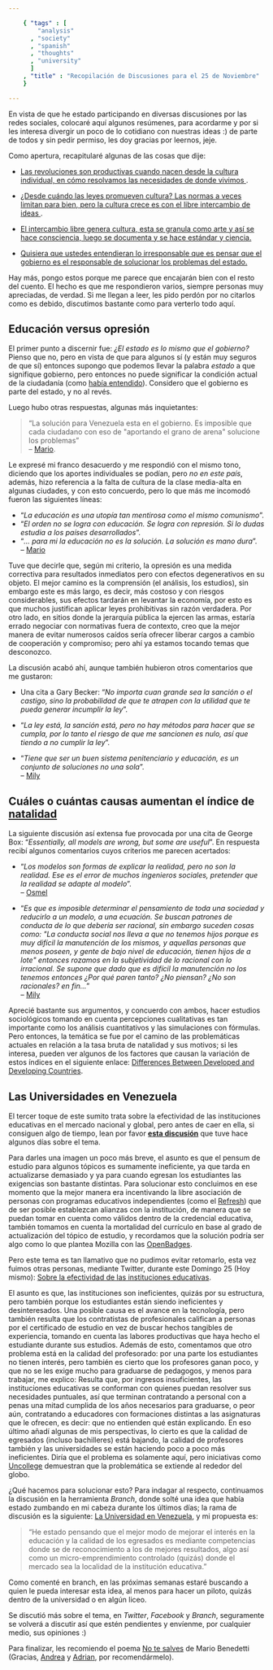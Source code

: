 ```yaml
--- 

    { "tags" : [
        "analysis"
      , "society"
      , "spanish"
      , "thoughts"
      , "university"
      ]
    , "title" : "Recopilación de Discusiones para el 25 de Noviembre"
    }

--- 
```


[Brito]: https://www.facebook.com/osmelbrito
[Elzughayar]: https://www.facebook.com/mily.elzughayar
[Aubourg]: https://www.facebook.com/mj.martin.186

En vista de que he estado participando en diversas discusiones
por las redes sociales, colocaré aquí algunos resúmenes, para acordarme
y por si les interesa divergir un poco de lo cotidiano con nuestras ideas :)
de parte de todos y sin pedir permiso, les doy gracias por leernos, jeje.

Como apertura, recapitularé algunas de las cosas que dije:

-   [Las revoluciones son productivas cuando nacen desde la cultura individual,
    en cómo resolvamos las necesidades de donde vivimos
    ](https://mobile.twitter.com/sadasant/status/271999481057275904).

-   [¿Desde cuándo las leyes promueven cultura?
    Las normas a veces limitan para bien,
    pero la cultura crece es con el libre intercambio de ideas
    ](https://mobile.twitter.com/sadasant/status/272000615373230081).

-   [El intercambio libre genera cultura,
    esta se granula como arte y así se hace consciencia,
    luego se documenta y se hace estándar y ciencia.
    ](https://mobile.twitter.com/sadasant/status/272001271861481474)

-   [Quisiera que ustedes entendieran lo irresponsable que es pensar
    que el gobierno es el responsable de solucionar los problemas del estado.
    ](https://mobile.twitter.com/sadasant/status/272002009345966080)

Hay más, pongo estos porque me parece que encajarán bien con el resto del cuento.
El hecho es que me respondieron varios, siempre personas muy apreciadas, de verdad.
Si me llegan a leer, les pido perdón por no citarlos como es debido, discutimos bastante
como para verterlo todo aquí.

## Educación versus opresión

El primer punto a discernir fue: _¿El estado es lo mismo que el gobierno?_
Pienso que no, pero en vista de que para algunos sí (y están muy seguros de que sí)
entonces supongo que podemos llevar la palabra _estado_ a que signifique gobierno,
pero entonces no puede significar la condición actual de la ciudadanía
(como [había entendido](http://etimologias.dechile.net/?estado)).
Considero que el gobierno es parte del estado, y no al revés.

Luego hubo otras respuestas, algunas más inquietantes:

> “La solución para Venezuela esta en el gobierno.
Es imposible que cada ciudadano con eso de "aportando el grano de arena"
solucione los problemas”  
&ndash; [Mario][Aubourg].

Le expresé mi franco desacuerdo y me respondió con el mismo tono, diciendo que los aportes
individuales se podían, pero _no en este país_, además, hizo referencia a la falta
de cultura de la clase media-alta en algunas ciudades, y con esto concuerdo,
pero lo que más me incomodó fueron las siguientes líneas:

-   “_La educación es una utopía tan mentirosa como el mismo comunismo_”.
-   “_El orden no se logra con educación. Se logra con represión. Si lo dudas estudia a los países desarrollados_”.
-   “_... para mi la educación no es la solución. La solución es mano dura_”.  
    &ndash; [Mario][Aubourg]

Tuve que decirle que,
según mi criterio, la opresión es una medida correctiva para resultados inmediatos
pero con efectos degenerativos en su objeto. El mejor camino es la comprensión
(el análisis, los estudios), sin embargo este es más largo, es decir, más costoso
y con riesgos considerables, sus efectos tardarán en levantar la economía, por esto es que
muchos justifican aplicar leyes prohibitivas sin razón verdadera. Por otro lado, en sitios donde
la jerarquía pública la ejercen las armas, estaría errado negociar con normativas fuera de contexto,
creo que la mejor manera de evitar numerosos caídos sería ofrecer liberar cargos
a cambio de cooperación y compromiso; pero ahí ya estamos tocando temas que desconozco.

La discusión acabó ahí, aunque también hubieron otros comentarios que me gustaron:

-   Una cita a Gary Becker: “_No importa cuan grande sea la sanción o el castigo,
    sino la probabilidad de que te atrapen con la utilidad que te pueda generar incumplir la ley_”.

-   “_La ley está, la sanción está, pero no hay métodos para hacer
    que se cumpla, por lo tanto el riesgo de que me sancionen es nulo,
    así que tiendo a no cumplir la ley_”.

-   “_Tiene que ser un buen sistema penitenciario y educación,
    es un conjunto de soluciones no una sola_”.  
    &ndash; [Mily][Elzughayar]

## Cuáles o cuántas causas aumentan el índice de [natalidad](http://youtu.be/5iWrLDfikmQ?t=5m5s)

La siguiente discusión así extensa fue provocada por una cita de George Box:
“_Essentially, all models are wrong, but some are useful_”.
En respuesta recibí algunos comentarios cuyos criterios me parecen acertados:

-   “_Los modelos son formas de explicar la realidad, pero no son la realidad.
    Ese es el error de muchos ingenieros sociales, pretender que la realidad se adapte al modelo_”.  
    &ndash; [Osmel][Brito]

-   “_Es que es imposible determinar el pensamiento de toda una sociedad y reducirlo a un modelo,
    a una ecuación. Se buscan patrones de conducta de lo que debería ser racional, sin embargo
    suceden cosas como: "La conducta social nos lleva a que no tenemos hijos porque es muy difícil
    la manutención de los mismos, y aquellas personas que menos poseen, y gente de bajo nivel de educación,
    tienen hijos de a lote" entonces rozamos en la subjetividad de lo racional con lo irracional.
    Se supone que dado que es difícil la manutención no los tenemos entonces ¿Por qué paren tanto?
    ¿No piensan? ¿No son racionales? en fin..._”  
    &ndash; [Mily][Elzughayar]

Aprecié bastante sus argumentos, y concuerdo con ambos, hacer estudios sociológicos tomando
en cuenta percepciones cualitativas es tan importante como los análisis cuantitativos
y las simulaciones con fórmulas. Pero entonces, la temática se fue por el camino de las
problemáticas actuales en relación a la tasa bruta de natalidad y sus motivos;
si les interesa, pueden ver algunos de los factores que causan la variación
de estos índices en el siguiente enlace: [Differences Between Developed and Developing Countries](http://www.scalloway.org.uk/popu6.htm).

## Las Universidades en Venezuela

El tercer toque de este sumito trata sobre
la efectividad de las instituciones educativas en el mercado nacional
y global, pero antes de caer en ella, si consiguen algo de tiempo, lean por favor
**[esta discusión](https://fc00.deviantart.net/fs70/f/2012/314/c/a/dialogo_sobre_la_educacion_contemporanea_by_sadasant-d5kli6v.png)**
que tuve hace algunos días sobre el tema.

Para darles una imagen un poco más breve, el asunto es que
el pensum de estudio para algunos tópicos es sumamente ineficiente,
ya que tarda en actualizarse demasiado y ya para cuando egresan los estudiantes
las exigencias son bastante distintas. Para solucionar esto concluimos en ese momento
que la mejor manera era incentivando la libre asociación de personas con programas
educativos independientes (como el [Refresh](http://refreshvalencia.org/))
que de ser posible establezcan alianzas con la institución,
de manera que se puedan tomar en cuenta como válidos dentro de la credencial educativa,
también tomamos en cuenta la mortalidad del currículo en base al grado de
actualización del tópico de estudio, y recordamos que la solución podría ser
algo como lo que plantea Mozilla con las [OpenBadges](http://openbadges.org/en-US/).

Pero este tema es tan llamativo que no pudimos evitar retomarlo,
esta vez fuimos otras personas, mediante Twitter, durante este Domingo 25 (Hoy mismo):
[Sobre la efectividad de las instituciones educativas](http://storify.com/sadasant/sobre-la-efectividad-de-las-instituciones-educativ).

El asunto es que, las instituciones son ineficientes,
quizás por su estructura, pero también porque los estudiantes están siendo
ineficientes y desinteresados. Una posible causa es el avance en la tecnología,
pero también resulta que los contratistas de profesionales califican a personas
por el certificado de estudio en vez de buscar hechos tangibles de experiencia,
tomando en cuenta las labores productivas que haya hecho el estudiante
durante sus estudios. Además de esto, comentamos que otro problema está
en la calidad del profesorado: por una parte los estudiantes no tienen
interés, pero también es cierto que los profesores ganan poco,
y que no se les exige mucho para graduarse de pedagogos,
y menos para trabajar, me explico: Resulta que, por ingresos insuficientes,
las instituciones educativas se conforman con quienes puedan resolver
sus necesidades puntuales, así que terminan contratando a
personal con a penas una mitad cumplida de los años necesarios para graduarse,
o peor aún, contratando a educadores con formaciones distintas
a las asignaturas que le ofrecen, es decir: que no entienden qué están explicando.
En eso último añadí algunas de mis perspectivas, lo cierto es que
la calidad de egresados (incluso bachilleres) está bajando, la calidad de profesores también
y las universidades se están haciendo poco a poco más ineficientes.
Diría que el problema es solamente aquí, pero iniciativas como [Uncollege](http://www.uncollege.org/)
demuestran que la problemática se extiende al rededor del globo.

¿Qué hacemos para solucionar esto? Para indagar al respecto,
continuamos la discusión en la herramienta _Branch_, donde solté
una idea que había estado zumbando en mi cabeza durante los últimos días;
la rama de discusión es la siguiente: [La Universidad en Venezuela](http://branch.com/b/la-universidad-en-venezuela),
y mi propuesta es:

>   “He estado pensando que el mejor modo de mejorar el interés en la educación
    y la calidad de los egresados es mediante competencias donde se de reconocimiento
    a los de mejores resultados, algo así como un micro-emprendimiento controlado (quizás)
    donde el mercado sea la localidad de la institución educativa.”

Como comenté en branch, en las próximas semanas estaré buscando a quien le pueda interesar
esta idea, al menos para hacer un piloto, quizás dentro de la universidad o en algún liceo.

Se discutió más sobre el tema, en _Twitter_, _Facebook_ y _Branch_,
seguramente se volverá a discutir así que estén pendientes y envíenme,
por cualquier medio, sus opiniones :)

Para finalizar, les recomiendo el poema [No te salves](http://www.literaberinto.com/vueltamundo/notesalvesbenedetti.htm)
de Mario Benedetti (Gracias, [Andrea](https://twitter.com/pachipalacio) y [Adrian](https://twitter.com/pomontty),
por recomendármelo).
